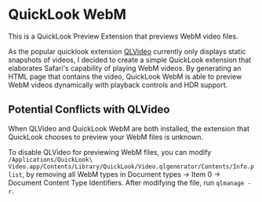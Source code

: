# QuickLook WebM

This is a QuickLook Preview Extension that previews WebM video files.

As the popular quicklook extension [QLVideo](https://github.com/Marginal/QLVideo) currently only displays static snapshots of videos, I decided to create a simple QuickLook extension that elaborates Safari's capability of playing WebM videos. By generating an HTML page that contains the video, QuickLook WebM is able to preview WebM videos dynamically with playback controls and HDR support.

## Potential Conflicts with QLVideo

When QLVideo and QuickLook WebM are both installed, the extension that QuickLook chooses to preview your WebM files is unknown.

To disable QLVideo for previewing WebM files, you can modify `/Applications/QuickLook\ Video.app/Contents/Library/QuickLook/Video.qlgenerator/Contents/Info.plist`, by removing all WebM types in Document types -> Item 0 -> Document Content Type Identifiers. After modifying the file, run `qlmanage -r`.
